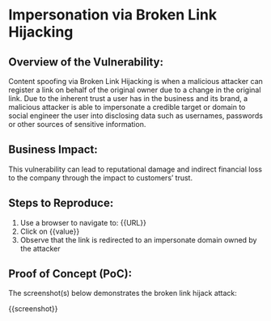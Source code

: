 # Impersonation via Broken Link Hijacking

## Overview of the Vulnerability:

Content spoofing via Broken Link Hijacking is when a malicious attacker can register a link on behalf of the original owner due to a change in the original link. Due to the inherent trust a user has in the business and its brand, a malicious attacker is able to impersonate a credible target or domain to social engineer the user into disclosing data such as usernames, passwords or other sources of sensitive information.

## Business Impact:

This vulnerability can lead to reputational damage and indirect financial loss to the company through the impact to customers’ trust.

## Steps to Reproduce:

1. Use a browser to navigate to: {{URL}}
1. Click on {{value}}
1. Observe that the link is redirected to an impersonate domain owned by the attacker

## Proof of Concept (PoC):

The screenshot(s) below demonstrates the broken link hijack attack:

{{screenshot}}
